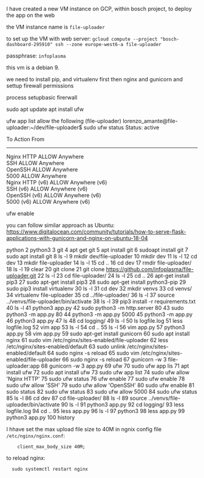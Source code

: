 I have created a new VM instance on GCP, within bosch project, to deploy the app on the web

the VM instance name is `file-uploader`

to set up the VM with web server:
`gcloud compute --project "bosch-dashboard-295910" ssh --zone europe-west6-a file-uploader`

passphrase: `infoplasma`

this vm is a debian 9.

we need to install pip, and virtualenv first
then nginx and gunicorn
and settup firewall permissions

process
setupbasic firerwall

sudo apt update
apt install ufw

ufw app list
allow the following
(file-uploader) lorenzo_amante@file-uploader:~/dev/file-uploader$ sudo ufw status
Status: active

To                         Action      From
--                         ------      ----
Nginx HTTP                 ALLOW       Anywhere                  
SSH                        ALLOW       Anywhere                  
OpenSSH                    ALLOW       Anywhere                  
5000                       ALLOW       Anywhere                  
Nginx HTTP (v6)            ALLOW       Anywhere (v6)             
SSH (v6)                   ALLOW       Anywhere (v6)             
OpenSSH (v6)               ALLOW       Anywhere (v6)             
5000 (v6)                  ALLOW       Anywhere (v6)             
 
ufw enable

you can follow similar approach as Ubuntu:
https://www.digitalocean.com/community/tutorials/how-to-serve-flask-applications-with-gunicorn-and-nginx-on-ubuntu-18-04

 python
    2  python3
    3  git
    4  apt get git
    5  apt install git
    6  sudoapt install git
    7  sudo apt install git
    8  ls -l
    9  mkdir dev/file-uploader
   10  mkdir dev
   11  ls -l
   12  cd dev
   13  mkdir file-uploader
   14  ls -l
   15  cd ..
   16  cd dev
   17  rmdir file-uploader/
   18  ls -l
   19  clear
   20  git clone
   21  git clone https://github.com/infoplasma/file-uploader.git
   22  ls -l
   23  cd file-uploader/
   24  ls -l
   25  cd ..
   26  apt-get install pip3
   27  sudo apt-get install pip3
   28  sudo apt-get install python3-pip
   29  sudo pip3 install virtualenv
   30  ls -l
   31  cd dev
   32  mkdir venvs
   33  cd venvs/
   34  virtualenv file-uploader
   35  cd ../file-uploader/
   36  ls -l
   37  source ../venvs/file-uploader/bin/activate
   38  ls -l
   39  pip3 install -r requirements.txt 
   40  ls -l
   41  python3 app.py 
   42  sudo python3 -m http.server 80
   43  sudo python3 -m app.py 80
   44  python3 -m app.py 5000
   45  python3 -m app.py
   46  python3 app.py
   47  ls
   48  cd logging/
   49  ls -l
   50  ls logfile.log 
   51  less logfile.log 
   52  vim app
   53  ls -l
   54  cd ..
   55  ls -l
   56  vim app.py 
   57  python3 app.py
   58  vim app.py 
   59  sudo apt-get install gunicorn
   60  sudo apt install nginx
   61  sudo vim /etc/nginx/sites-enabled/file-uploader
   62  less /etc/nginx/sites-enabled/default 
   63  sudo unlink /etc/nginx/sites-enabled/default 
   64  sudo nginx -s reload
   65  sudo vim /etc/nginx/sites-enabled/file-uploader
   66  sudo nginx -s reload
   67  gunicorn -w 3 file-uploader:app
   68  gunicorn -w 3 app.py 
   69  ufw
   70  sudo ufw app lis
   71  apt install ufw
   72  sudo apt install ufw
   73  sudo ufw app list
   74  sudo ufw allow 'Nginx HTTP'
   75  sudo ufw status
   76  ufw enable
   77  sudo ufw enable
   78  sudo ufw allow 'SSH'
   79  sudo ufw allow 'OpenSSH'
   80  sudo ufw enable
   81  sudo status
   82  sudo ufw status
   83  sudo ufw allow 5000
   84  sudo ufw status
   85  ls -l
   86  cd dev
   87  cd file-uploader/
   88  ls -l
   89  source ../venvs/file-uploader/bin/activate
   90  ls -l
   91  python3 app.py 
   92  cd logging/
   93  less logfile.log 
   94  cd ..
   95  less app.py 
   96  ls -l
   97  python3 
   98  less app.py 
   99  python3 app.py 
  100  history
 


I hhave set the max upload file size to 40M in ngnix config file `/etc/nginx/nginx.conf`:

        client_max_body_size 40M;

to reload nginx:

      sudo systemctl restart nginx
